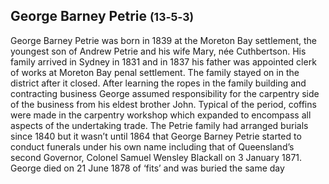 ## George Barney Petrie <small>(13‑5‑3)</small>

George Barney Petrie was born in 1839 at the Moreton Bay settlement, the youngest son of Andrew Petrie and his wife Mary, née Cuthbertson. His family arrived in Sydney in 1831 and in 1837 his father was appointed clerk of works at Moreton Bay penal settlement. The family stayed on in the district after it closed. After learning the ropes in the family building and contracting business George assumed responsibility for the carpentry side of the business from his eldest brother John. Typical of the period, coffins were made in the carpentry workshop which expanded to encompass all aspects of the undertaking trade. The Petrie family had arranged burials since 1840 but it wasn’t until 1864 that George Barney Petrie started to conduct funerals under his own name including that of Queensland’s second Governor, Colonel Samuel Wensley Blackall on 3 January 1871. George died on 21 June 1878 of ‘fits’ and was buried the same day
